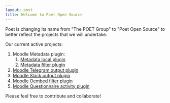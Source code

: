 ```yaml
---
layout: post
title: Welcome to Poet Open Source
---
```


Poet is changing its name from "The POET Group" to "Poet Open Source" to better reflect the projects that we will undertake.

Our current active projects:
1. Moodle Metadata plugin:
    1. [Metadata local plugin](https://github.com/PoetOS/moodle-local_metadata)
    2. [Metadata filter plugin](https://github.com/PoetOS/moodle-filter_metadata)
2. [Moodle Telegram output plugin](https://github.com/PoetOS/moodle-message_output_telegram)
3. [Moodle Slack output plugin](https://github.com/PoetOS/moodle-message_output_slack)
4. [Moodle Oembed filter plugin](https://github.com/PoetOS/moodle-filter_oembed)
5. [Moodle Questionnaire activity plugin](https://github.com/mchurchward/moodle-mod_questionnaire)

Please feel free to contribute and collaborate!